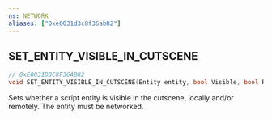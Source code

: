 ```yaml
---
ns: NETWORK
aliases: ["0xe0031d3c8f36ab82"]
---
```

## SET_ENTITY_VISIBLE_IN_CUTSCENE

```c
// 0xE0031D3C8F36AB82
void SET_ENTITY_VISIBLE_IN_CUTSCENE(Entity entity, bool Visible, bool RemotelyVisible);
```

Sets whether a script entity is visible in the cutscene, locally and/or remotely. The entity must be networked.

